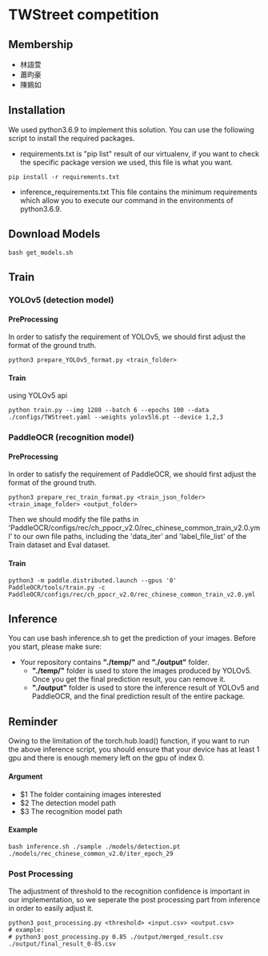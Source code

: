 # TWStreet competition
## Membership
- 林語萱
- 蕭昀豪
- 陳姵如

## Installation
We used python3.6.9 to implement this solution. 
You can use the following script to install the required packages. 
- requirements.txt is "pip list" result of our virtualenv, if you want to check the specific package version we used, this file is what you want.
```{bash}
pip install -r requirements.txt
```
- inference_requirements.txt
This file contains the minimum requirements which allow you to execute our command in the environments of python3.6.9. 

## Download Models
```{wget}
bash get_models.sh
```

## Train
### YOLOv5 (detection model)
#### PreProcessing
In order to satisfy the requirement of YOLOv5, we should first adjust the format of the ground truth. 
```
python3 prepare_YOLOv5_format.py <train_folder>
```

#### Train
using YOLOv5 api
```
python train.py --img 1280 --batch 6 --epochs 100 --data ./configs/TWStreet.yaml --weights yolov5l6.pt --device 1,2,3
```
### PaddleOCR (recognition model)
#### PreProcessing
In order to satisfy the requirement of PaddleOCR, we should first adjust the format of the ground truth. 
```
python3 prepare_rec_train_format.py <train_json_folder> <train_image_folder> <output_folder>
```
Then we should modify the file paths in 'PaddleOCR/configs/rec/ch_ppocr_v2.0/rec_chinese_common_train_v2.0.yml' to our own file paths, including the 'data_iter' and 'label_file_list' of the Train dataset and Eval dataset. 
#### Train
```
python3 -m paddle.distributed.launch --gpus '0' PaddleOCR/tools/train.py -c PaddleOCR/configs/rec/ch_ppocr_v2.0/rec_chinese_common_train_v2.0.yml
```

## Inference
You can use bash inference.sh to get the prediction of your images. 
Before you start, please make sure: 
- Your repository contains **"./temp/"** and **"./output"** folder. 
    - **"./temp/"** folder is used to store the images produced by YOLOv5. Once you get the final prediction result, you can remove it. 
    - **"./output"** folder is used to store the inference result of YOLOv5 and PaddleOCR, and the final prediction result of the entire package.

## **Reminder**
Owing to the limitation of the torch.hub.load() function, if you want to run the above inference script, you should ensure that your device has at least 1 gpu and there is enough memery left on the gpu of index 0. 

#### Argument
- $1 The folder containing images interested
- $2 The detection model path
- $3 The recognition model path

#### Example
```{bash}
bash inference.sh ./sample ./models/detection.pt  ./models/rec_chinese_common_v2.0/iter_epoch_29
```

### Post Processing
The adjustment of threshold to the recognition confidence is important in our implementation, so we seperate the post processing part from inference in order to easily adjust it. 

```{python}
python3 post_processing.py <threshold> <input.csv> <output.csv>
# example: 
# python3 post_processing.py 0.85 ./output/merged_result.csv ./output/final_result_0-85.csv 
```
